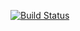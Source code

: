 [![Build Status](https://travis-ci.org/donark87/IS-219-Calculator-.svg?branch=master)](https://travis-ci.org/donark87/IS-219-Calculator-)

